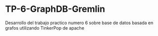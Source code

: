 # TP-6-GraphDB-Gremlin
Desarrollo del trabajo practico numero 6 sobre base de datos basada en grafos utilizando TinkerPop de apache
